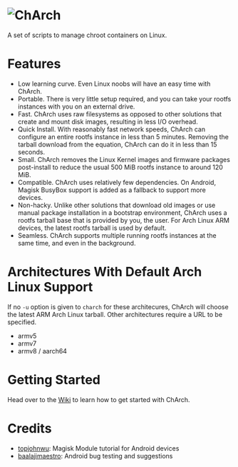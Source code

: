 # ![ChArch](https://imgur.com/download/Spf3agt)

A set of scripts to manage chroot containers on Linux.

# Features
- Low learning curve. Even Linux noobs will have an easy time with ChArch.
- Portable. There is very little setup required, and you can take your rootfs instances with you on an external drive.
- Fast. ChArch uses raw filesystems as opposed to other solutions that create and mount disk images, resulting in less I/O overhead.
- Quick Install. With reasonably fast network speeds, ChArch can configure an entire rootfs instance in less than 5 minutes. Removing the tarball download from the equation, ChArch can do it in less than 15 seconds.
- Small. ChArch removes the Linux Kernel images and firmware packages post-install to reduce the usual 500 MiB rootfs instance to around 120 MiB.
- Compatible. ChArch uses relatively few dependencies. On Android, Magisk BusyBox support is added as a fallback to support more devices.
- Non-hacky. Unlike other solutions that download old images or use manual package installation in a bootstrap environment, ChArch uses a rootfs tarball base that is provided by you, the user. For Arch Linux ARM devices, the latest rootfs tarball is used by default.
- Seamless. ChArch supports multiple running rootfs instances at the same time, and even in the background.

# Architectures With Default Arch Linux Support
If no `-u` option is given to `charch` for these architecures, ChArch will choose the latest ARM Arch Linux tarball. Other architectures require a URL to be specified.

- armv5
- armv7
- armv8 / aarch64

# Getting Started
Head over to the [Wiki](https://github.com/tytydraco/ChArch/wiki) to learn how to get started with ChArch.

# Credits
- [topjohnwu](https://github.com/topjohnwu): Magisk Module tutorial for Android devices
- [baalajimaestro](https://github.com/baalajimaestro): Android bug testing and suggestions
